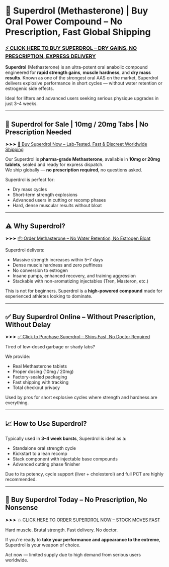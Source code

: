 # 💊 Superdrol (Methasterone) | Buy Oral Power Compound – No Prescription, Fast Global Shipping

### [⚡ CLICK HERE TO BUY SUPERDROL – DRY GAINS, NO PRESCRIPTION, EXPRESS DELIVERY](https://max-steroids.com/catalog/product/superdrol-5)

**Superdrol** (Methasterone) is an ultra-potent oral anabolic compound engineered for **rapid strength gains**, **muscle hardness**, and **dry mass results**. Known as one of the strongest oral AAS on the market, Superdrol delivers explosive performance in short cycles — without water retention or estrogenic side effects.

Ideal for lifters and advanced users seeking serious physique upgrades in just 3–4 weeks.

---

## 💪 Superdrol for Sale | 10mg / 20mg Tabs | No Prescription Needed

➤➤➤ [🛒 Buy Superdrol Now – Lab-Tested, Fast & Discreet Worldwide Shipping](https://max-steroids.com/catalog/product/superdrol-5)

Our Superdrol is **pharma-grade Methasterone**, available in **10mg or 20mg tablets**, sealed and ready for express dispatch.  
We ship globally — **no prescription required**, no questions asked.

Superdrol is perfect for:

- Dry mass cycles  
- Short-term strength explosions  
- Advanced users in cutting or recomp phases  
- Hard, dense muscular results without bloat

---

## ⚠️ Why Superdrol?

➤➤➤ [📦 Order Methasterone – No Water Retention, No Estrogen Bloat](https://max-steroids.com/catalog/product/superdrol-5)

Superdrol delivers:

- Massive strength increases within 5–7 days  
- Dense muscle hardness and zero puffiness  
- No conversion to estrogen  
- Insane pumps, enhanced recovery, and training aggression  
- Stackable with non-aromatizing injectables (Tren, Masteron, etc.)

This is not for beginners. Superdrol is a **high-powered compound** made for experienced athletes looking to dominate.

---

## ✅ Buy Superdrol Online – Without Prescription, Without Delay

➤➤➤ [✅ Click to Purchase Superdrol – Ships Fast, No Doctor Required](https://max-steroids.com/catalog/product/superdrol-5)

Tired of low-dosed garbage or shady labs?

We provide:

- Real Methasterone tablets  
- Proper dosing (10mg / 20mg)  
- Factory-sealed packaging  
- Fast shipping with tracking  
- Total checkout privacy

Used by pros for short explosive cycles where strength and hardness are everything.

---

## 📈 How to Use Superdrol?

Typically used in **3–4 week bursts**, Superdrol is ideal as a:

- Standalone oral strength cycle  
- Kickstart to a lean recomp  
- Stack component with injectable base compounds  
- Advanced cutting phase finisher

Due to its potency, cycle support (liver + cholesterol) and full PCT are highly recommended.

---

## 🛒 Buy Superdrol Today – No Prescription, No Nonsense

➤➤➤ [💥 CLICK HERE TO ORDER SUPERDROL NOW – STOCK MOVES FAST](https://max-steroids.com/catalog/product/superdrol-5)

Hard muscle. Brutal strength. Fast delivery. No doctor.

If you're ready to **take your performance and appearance to the extreme**, Superdrol is your weapon of choice.

Act now — limited supply due to high demand from serious users worldwide.
